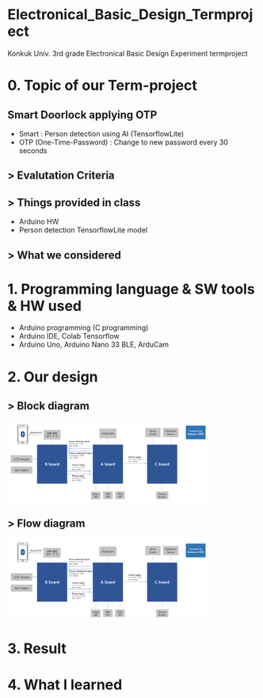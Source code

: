 # Electronical_Basic_Design_Termproject
 Konkuk Univ. 3rd grade Electronical Basic Design Experiment termproject

# 0. Topic of our Term-project
## __Smart Doorlock applying OTP__ 
 + Smart : Person detection using AI (TensorflowLite)
 + OTP (One-Time-Password) : Change to new password every 30 seconds

## > Evalutation Criteria


## > Things provided in class
* Arduino HW
* Person detection TensorflowLite model 

## > What we considered

# 1. Programming language & SW tools & HW used
* Arduino programming (C programming)
* Arduino IDE, Colab Tensorflow
* Arduino Uno, Arduino Nano 33 BLE, ArduCam

# 2. Our design

## > Block diagram

<img src="/images/block_diagram.png" width="80%" height="80%" title="ldpcd_result" alt="ldpcd_result"></img>

## > Flow diagram

<img src="/images/block_diagram.png" width="80%" height="80%" title="ldpcd_result" alt="ldpcd_result"></img>

# 3. Result

# 4. What I learned

